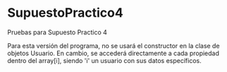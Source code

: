 # SupuestoPractico4

Pruebas para Supuesto Practico 4

  Para esta versión del programa, no se usará el constructor en la clase de objetos Usuario.
  En cambio, se accederá directamente a cada propiedad dentro del array[i], siendo 'i' un usuario
  con sus datos específicos.
